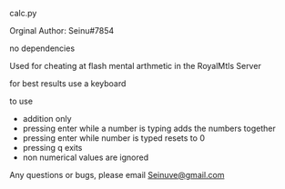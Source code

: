 calc.py

Orginal Author: Seinu#7854

no dependencies 

Used for cheating at flash mental arthmetic in the RoyalMtls Server

for best results use a keyboard

to use

- addition only
- pressing enter while a number is typing adds the numbers together
- pressing enter while number is typed resets to 0
- pressing q exits
- non numerical values are ignored

Any questions or bugs, please email Seinuve@gmail.com
